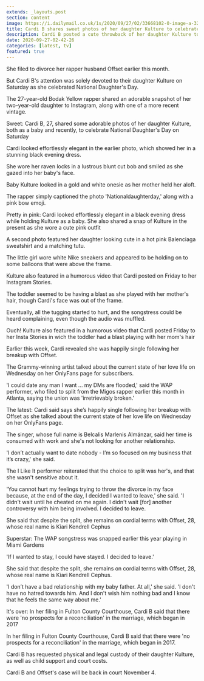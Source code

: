 ```yaml
---
extends: _layouts.post
section: content
image: https://i.dailymail.co.uk/1s/2020/09/27/02/33668102-0-image-a-32_1601169935697.jpg 
title: Cardi B shares sweet photos of her daughter Kulture to celebrate National Daughters Day  
description: Cardi B posted a cute throwback of her daughter Kulture to celebrate National Daughters Day. She also shared a more recent photo of her in a hot pink tutu. 
date: 2020-09-27-02-42-26 
categories: [latest, tv] 
featured: true 
--- 
```

She filed to divorce her rapper husband Offset earlier this month.

But Cardi B's attention was solely devoted to their daughter Kulture on Saturday as she celebrated National Daughter's Day.

The 27-year-old Bodak Yellow rapper shared an adorable snapshot of her two-year-old daughter to Instagram, along with one of a more recent vintage.

Sweet: Cardi B, 27, shared some adorable photos of her daughter Kulture, both as a baby and recently, to celebrate National Daughter's Day on Saturday

Cardi looked effortlessly elegant in the earlier photo, which showed her in a stunning black evening dress.

She wore her raven locks in a lustrous blunt cut bob and smiled as she gazed into her baby's face.

Baby Kulture looked in a gold and white onesie as her mother held her aloft.

The rapper simply captioned the photo 'Nationaldaughterday,' along with a pink bow emoji. 

Pretty in pink: Cardi looked effortlessly elegant in a black evening dress while holding Kulture as a baby. She also shared a snap of Kulture in the present as she wore a cute pink outfit

A second photo featured her daughter looking cute in a hot pink Balenciaga sweatshirt and a matching tutu.

The little girl wore white Nike sneakers and appeared to be holding on to some balloons that were above the frame.

Kulture also featured in a humorous video that Cardi posted on Friday to her Instagram Stories.

The toddler seemed to be having a blast as she played with her mother's hair, though Cardi's face was out of the frame.

Eventually, all the tugging started to hurt, and the songstress could be heard complaining, even though the audio was muffled. 

Ouch! Kulture also featured in a humorous video that Cardi posted Friday to her Insta Stories in wich the toddler had a blast playing with her mom's hair

Earlier this week, Cardi revealed she was happily single following her breakup with Offset.

The Grammy-winning artist talked about the current state of her love life on Wednesday on her OnlyFans page for subscribers.

'I could date any man I want ... my DMs are flooded,' said the WAP performer, who filed to split from the Migos rapper earlier this month in Atlanta, saying the union was 'irretrievably broken.'

The latest: Cardi said says she’s happily single following her breakup with Offset as she talked about the current state of her love life on Wednesday on her OnlyFans page.

The singer, whose full name is Belcalis Marlenis Almánzar, said her time is consumed with work and she's not looking for another relationship.

'I don’t actually want to date nobody - I’m so focused on my business that it’s crazy,' she said.

The I Like It performer reiterated that the choice to split was her's, and that she wasn't sensitive about it.

'You cannot hurt my feelings trying to throw the divorce in my face because, at the end of the day, I decided I wanted to leave,' she said. 'I didn't wait until he cheated on me again. I didn't wait [for] another controversy with him being involved. I decided to leave.

She said that despite the split, she remains on cordial terms with Offset, 28, whose real name is Kiari Kendrell Cephus

Superstar: The WAP songstress was snapped earlier this year playing in Miami Gardens 

'If I wanted to stay, I could have stayed. I decided to leave.'

She said that despite the split, she remains on cordial terms with Offset, 28, whose real name is Kiari Kendrell Cephus.

'I don’t have a bad relationship with my baby father. At all,' she said. 'I don't have no hatred towards him. And I don't wish him nothing bad and I know that he feels the same way about me.'

It's over: In her filing in Fulton County Courthouse, Cardi B said that there were 'no prospects for a reconciliation' in the marriage, which began in 2017

In her filing in Fulton County Courthouse, Cardi B said that there were 'no prospects for a reconciliation' in the marriage, which began in 2017.

Cardi B has requested physical and legal custody of their daughter Kulture, as well as child support and court costs.

Cardi B and Offset's case will be back in court November 4.

